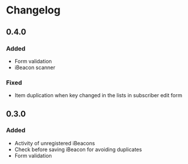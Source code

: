 # Changelog

## 0.4.0

### Added

* Form validation
* iBeacon scanner

### Fixed

* Item duplication when key changed in the lists in subscriber edit form

## 0.3.0

### Added

* Activity of unregistered iBeacons
* Check before saving iBeacon for avoiding duplicates
* Form validation